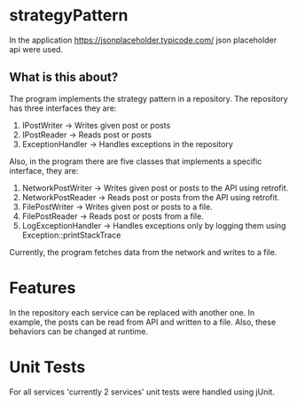 # strategyPattern
In the application https://jsonplaceholder.typicode.com/ json placeholder api were used.

## What is this about?
The program implements the strategy pattern in a repository. The repository has three interfaces they are:
1. IPostWriter -> Writes given post or posts
2. IPostReader -> Reads post or posts
3. ExceptionHandler -> Handles exceptions in the repository

Also, in the program there are five classes that implements a specific interface, they are:
1. NetworkPostWriter -> Writes given post or posts to the API using retrofit.
2. NetworkPostReader -> Reads post or posts from the API using retrofit.
3. FilePostWriter -> Writes given post or posts to a file.
4. FilePostReader -> Reads post or posts from a file.
5. LogExceptionHandler -> Handles exceptions only by logging them using Exception::printStackTrace

Currently, the program fetches data from the network and writes to a file.

# Features
In the repository each service can be replaced with another one. In example, the posts can be read from API and written to a file. Also, these behaviors can be changed at runtime.

# Unit Tests
For all services 'currently 2 services' unit tests were handled using jUnit.
